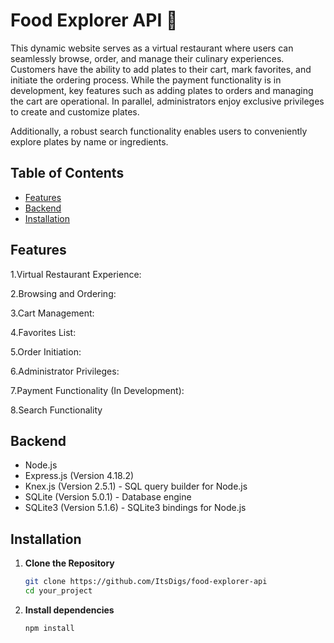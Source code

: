 # Food Explorer API :hamburger:

This dynamic website serves as a virtual restaurant where users can seamlessly browse, order, and manage their culinary experiences. Customers have the ability to add plates to their cart, mark favorites, and initiate the ordering process. While the payment functionality is in development, key features such as adding plates to orders and managing the cart are operational. In parallel, administrators enjoy exclusive privileges to create and customize plates.

Additionally, a robust search functionality enables users to conveniently explore plates by name or ingredients.

## Table of Contents

- [Features](#features)
- [Backend](#backend)
- [Installation](#installation)

## Features

1.Virtual Restaurant Experience:

2.Browsing and Ordering:

3.Cart Management:

4.Favorites List:

5.Order Initiation:

6.Administrator Privileges:

7.Payment Functionality (In Development):

8.Search Functionality

## Backend

- Node.js
- Express.js (Version 4.18.2)
- Knex.js (Version 2.5.1) - SQL query builder for Node.js
- SQLite (Version 5.0.1) - Database engine
- SQLite3 (Version 5.1.6) - SQLite3 bindings for Node.js

## Installation

1. **Clone the Repository**

    ```bash
    git clone https://github.com/ItsDigs/food-explorer-api
    cd your_project

2. **Install dependencies**

    ```bash
    npm install
